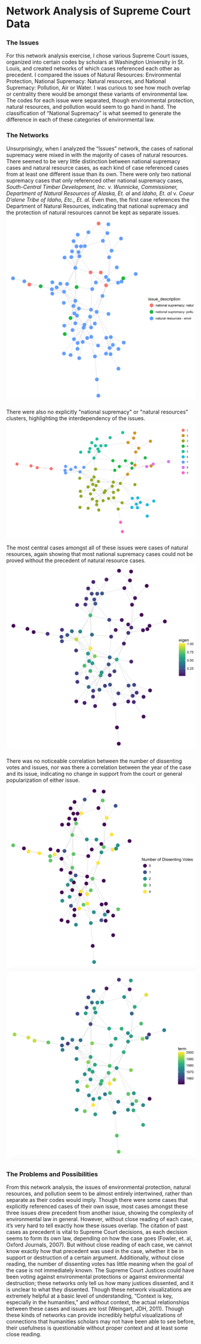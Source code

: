 # Network Analysis of Supreme Court Data

### The Issues
For this network analysis exercise, I chose various Supreme Court issues, organized into certain codes by scholars at Washington University in St. Louis, and created networks of which cases referenced each other as precedent. I compared the issues of Natural Resources: Environmental Protection, National Supremacy: Natural resources, and National Supremacy: Pollution, Air or Water. I was curious to see how much overlap or centrality there would be amongst these variants of environmental law. The codes for each issue were separated, though environmental protection, natural resources, and pollution would seem to go hand in hand. The classification of “National Supremacy” is what seemed to generate the difference in each of these categories of environmental law. 

### The Networks
Unsurprisingly, when I analyzed the “Issues” network, the cases of national supremacy were mixed in with the majority of cases of natural resources. There seemed to be very little distinction between national supremacy cases and natural resource cases, as each kind of case referenced cases from at least one different issue than its own. There were only two national supremacy cases that only referenced other national supremacy cases, *South-Central Timber Development, Inc.* v. *Wunnicke, Commissioner, Department of Natural Resources of Alaska, Et. al* and *Idaho, Et. al* v. *Coeur D’alene Tribe of Idaho, Etc., Et. al*. Even then, the first case references the Department of Natural Resources, indicating that national supremacy and the protection of natural resources cannot be kept as separate issues. 
![issues](https://github.com/introdh/intro-dh-cnoppenberger/blob/master/dhassignment_issue.png "Issues")

There were also no explicitly "national supremacy" or "natural resources" clusters, highlighting the interdependency of the issues. 
![clusters](https://github.com/introdh/intro-dh-cnoppenberger/blob/master/dhassignment_cluster.png "Clusters")

The most central cases amongst all of these issues were cases of natural resources, again showing that most national supremacy cases could not be proved without the precedent of natural resource cases. 
![centrality](https://github.com/introdh/intro-dh-cnoppenberger/blob/master/dhassignment_centrality.png "Centrality")

There was no noticeable correlation between the number of dissenting votes and issues, nor was there a correlation between the year of the case and its issue, indicating no change in support from the court or general popularization of either issue. 
![votes](https://github.com/introdh/intro-dh-cnoppenberger/blob/master/dhassignment_vote.png "Dissenting Votes")
![year](https://github.com/introdh/intro-dh-cnoppenberger/blob/master/dhassignment_year.png "Year")

### The Problems and Possibilities
From this network analysis, the issues of environmental protection, natural resources, and pollution seem to be almost entirely intertwined, rather than separate as their codes would imply. Though there were some cases that explicitly referenced cases of their own issue, most cases amongst these three issues drew precedent from another issue, showing the complexity of environmental law in general. However, without close reading of each case, it’s very hard to tell exactly how these issues overlap. The citation of past cases as precedent is vital to Supreme Court decisions, as each decision seems to form its own law, depending on how the case goes (Fowler, et. al, Oxford Journals, 2007). But without close reading of each case, we cannot know exactly how that precedent was used in the case, whether it be in support or destruction of a certain argument. Additionally, without close reading, the number of dissenting votes has little meaning when the goal of the case is not immediately known. The Supreme Court Justices could have been voting against environmental protections or against environmental destruction; these networks only tell us how many justices dissented, and it is unclear to what they dissented. Though these network visualizations are extremely helpful at a basic level of understanding, “Context is key, especially in the humanities,” and without context, the actual relationships between these cases and issues are lost (Weingart, JDH, 2011). Though these kinds of networks can provide incredibly helpful visualizations of connections that humanities scholars may not have been able to see before, their usefulness is questionable without proper context and at least some close reading. 
